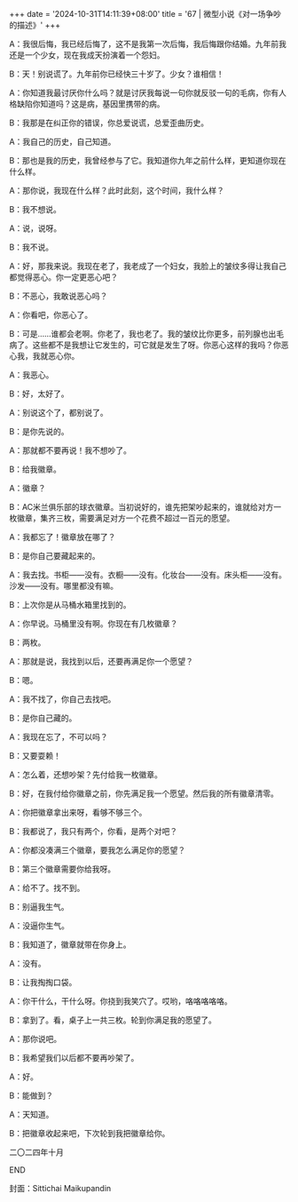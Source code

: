 +++
date = '2024-10-31T14:11:39+08:00'
title = '67 | 微型小说《对一场争吵的描述》'
+++

A：我很后悔，我已经后悔了，这不是我第一次后悔，我后悔跟你结婚。九年前我还是一个少女，现在我成天扮演着一个怨妇。

B：天！别说谎了。九年前你已经快三十岁了。少女？谁相信！

A：你知道我最讨厌你什么吗？就是讨厌我每说一句你就反驳一句的毛病，你有人格缺陷你知道吗？这是病，基因里携带的病。

B：我那是在纠正你的错误，你总爱说谎，总爱歪曲历史。

A：我自己的历史，自己知道。

B：那也是我的历史，我曾经参与了它。我知道你九年之前什么样，更知道你现在什么样。

A：那你说，我现在什么样？此时此刻，这个时间，我什么样？

B：我不想说。

A：说，说呀。

B：我不说。

A：好，那我来说。我现在老了，我老成了一个妇女，我脸上的皱纹多得让我自己都觉得恶心。你一定更恶心吧？

B：不恶心，我敢说恶心吗？

A：你看吧，你恶心了。

B：可是……谁都会老啊。你老了，我也老了。我的皱纹比你更多，前列腺也出毛病了。这些都不是我想让它发生的，可它就是发生了呀。你恶心这样的我吗？你恶心我，我就恶心你。

A：我恶心。

B：好，太好了。

A：别说这个了，都别说了。

B：是你先说的。

A：那就都不要再说！我不想吵了。

B：给我徽章。

A：徽章？

B：AC米兰俱乐部的球衣徽章。当初说好的，谁先把架吵起来的，谁就给对方一枚徽章，集齐三枚，需要满足对方一个花费不超过一百元的愿望。

A：我都忘了！徽章放在哪了？

B：是你自己要藏起来的。

A：我去找。书柜——没有。衣橱——没有。化妆台——没有。床头柜——没有。沙发——没有。哪里都没有嘛。

B：上次你是从马桶水箱里找到的。

A：你早说。马桶里没有啊。你现在有几枚徽章？

B：两枚。

A：那就是说，我找到以后，还要再满足你一个愿望？

B：嗯。

A：我不找了，你自己去找吧。

B：是你自己藏的。

A：我现在忘了，不可以吗？

B：又要耍赖！

A：怎么着，还想吵架？先付给我一枚徽章。

B：好，在我付给你徽章之前，你先满足我一个愿望。然后我的所有徽章清零。

A：你把徽章拿出来呀，看够不够三个。

B：我都说了，我只有两个，你看，是两个对吧？

A：你都没凑满三个徽章，要我怎么满足你的愿望？

B：第三个徽章需要你给我呀。

A：给不了。找不到。

B：别逼我生气。

A：没逼你生气。

B：我知道了，徽章就带在你身上。

A：没有。

B：让我掏掏口袋。

A：你干什么，干什么呀。你挠到我笑穴了。哎哟，咯咯咯咯咯。

B：拿到了。看，桌子上一共三枚。轮到你满足我的愿望了。

A：那你说吧。

B：我希望我们以后都不要再吵架了。

A：好。

B：能做到？

A：天知道。

B：把徽章收起来吧，下次轮到我把徽章给你。

二〇二四年十月

END

封面：Sittichai Maikupandin



